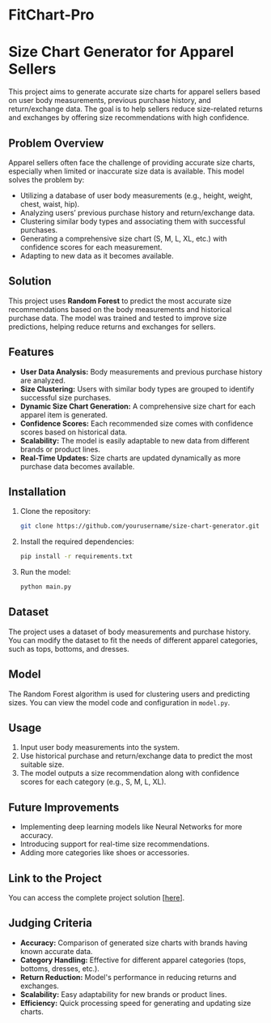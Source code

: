 # FitChart-Pro
# Size Chart Generator for Apparel Sellers

This project aims to generate accurate size charts for apparel sellers based on user body measurements, previous purchase history, and return/exchange data. The goal is to help sellers reduce size-related returns and exchanges by offering size recommendations with high confidence.

## Problem Overview

Apparel sellers often face the challenge of providing accurate size charts, especially when limited or inaccurate size data is available. This model solves the problem by:

- Utilizing a database of user body measurements (e.g., height, weight, chest, waist, hip).
- Analyzing users’ previous purchase history and return/exchange data.
- Clustering similar body types and associating them with successful purchases.
- Generating a comprehensive size chart (S, M, L, XL, etc.) with confidence scores for each measurement.
- Adapting to new data as it becomes available.

## Solution

This project uses **Random Forest** to predict the most accurate size recommendations based on the body measurements and historical purchase data. The model was trained and tested to improve size predictions, helping reduce returns and exchanges for sellers.

## Features

- **User Data Analysis:** Body measurements and previous purchase history are analyzed.
- **Size Clustering:** Users with similar body types are grouped to identify successful size purchases.
- **Dynamic Size Chart Generation:** A comprehensive size chart for each apparel item is generated.
- **Confidence Scores:** Each recommended size comes with confidence scores based on historical data.
- **Scalability:** The model is easily adaptable to new data from different brands or product lines.
- **Real-Time Updates:** Size charts are updated dynamically as more purchase data becomes available.

## Installation

1. Clone the repository:
    ```bash
    git clone https://github.com/yourusername/size-chart-generator.git
    ```

2. Install the required dependencies:
    ```bash
    pip install -r requirements.txt
    ```

3. Run the model:
    ```bash
    python main.py
    ```

## Dataset

The project uses a dataset of body measurements and purchase history. You can modify the dataset to fit the needs of different apparel categories, such as tops, bottoms, and dresses.

## Model

The Random Forest algorithm is used for clustering users and predicting sizes. You can view the model code and configuration in `model.py`.

## Usage

1. Input user body measurements into the system.
2. Use historical purchase and return/exchange data to predict the most suitable size.
3. The model outputs a size recommendation along with confidence scores for each category (e.g., S, M, L, XL).

## Future Improvements

- Implementing deep learning models like Neural Networks for more accuracy.
- Introducing support for real-time size recommendations.
- Adding more categories like shoes or accessories.

## Link to the Project

You can access the complete project solution [[here](https://colab.research.google.com/drive/10fC9aqtSLEtKlk0LofRcfJ2C81oMUT1c?usp=sharing)].

## Judging Criteria

- **Accuracy:** Comparison of generated size charts with brands having known accurate data.
- **Category Handling:** Effective for different apparel categories (tops, bottoms, dresses, etc.).
- **Return Reduction:** Model's performance in reducing returns and exchanges.
- **Scalability:** Easy adaptability for new brands or product lines.
- **Efficiency:** Quick processing speed for generating and updating size charts.
